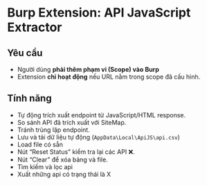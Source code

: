 # Burp Extension: API JavaScript Extractor

## Yêu cầu

- Người dùng **phải thêm phạm vi (Scope) vào Burp**
- Extension **chỉ hoạt động** nếu URL nằm trong scope đã cấu hình.

## Tính năng

- Tự động trích xuất endpoint từ JavaScript/HTML response.
- So sánh API đã trích xuất với SiteMap.
- Tránh trùng lặp endpoint.
- Lưu và tải dữ liệu tự động (`AppData\Local\ApiJS\api.csv`)
- Load file có sẵn
- Nút “Reset Status” kiểm tra lại các API ❌.
- Nút “Clear” để xóa bảng và file.
- Tìm kiếm và lọc api
- Xuất những api có trạng thái là X
